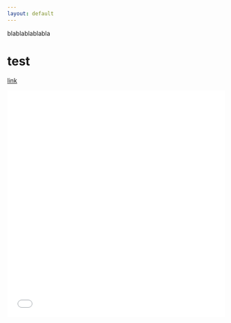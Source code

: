 ```yaml
---
layout: default
---
```



blablablablabla 

# test

[link](test.html)
<iframe id="igraph" scrolling="no" style="border:none;" seamless="seamless" src="test.html" height="525" width="100%"></iframe>
